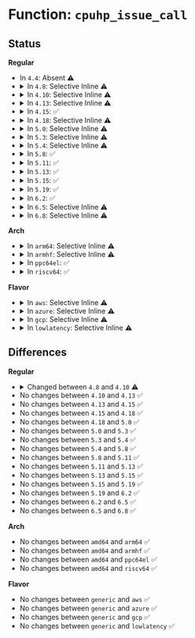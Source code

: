 # Function: <code>cpuhp_issue_call</code>

## Status
<b>Regular</b>
<ul>
<li>
In <code>4.4</code>: Absent ⚠️
</li>
<li>
<details>
<summary>In <code>4.8</code>: Selective Inline ⚠️</summary>

```c
int cpuhp_issue_call(int cpu, enum cpuhp_state state, int (*cb)(unsigned int), bool bringup);
```

**Collision:** Unique Static

**Inline:** Selective

**Transformation:** False

**Instances:**

```
In kernel/cpu.c (ffffffff810840b0)
Location: kernel/cpu.c:1401
Inline: True
Direct callers:
  - kernel/cpu.c:__cpuhp_remove_state
  - kernel/cpu.c:__cpuhp_setup_state
  - kernel/cpu.c:__cpuhp_setup_state
```
**Symbols:**

```
ffffffff810840b0-ffffffff81084144: cpuhp_issue_call (STB_LOCAL)
```
</details>
</li>
<li>
<details>
<summary>In <code>4.10</code>: Selective Inline ⚠️</summary>

```c
int cpuhp_issue_call(int cpu, enum cpuhp_state state, bool bringup, struct hlist_node *node);
```

**Collision:** Unique Static

**Inline:** Selective

**Transformation:** False

**Instances:**

```
In kernel/cpu.c (ffffffff81088f10)
Location: kernel/cpu.c:1368
Inline: True
Direct callers:
  - kernel/cpu.c:__cpuhp_remove_state
  - kernel/cpu.c:__cpuhp_state_remove_instance
  - kernel/cpu.c:__cpuhp_setup_state
  - kernel/cpu.c:__cpuhp_state_add_instance
  - kernel/cpu.c:cpuhp_rollback_install
```
**Symbols:**

```
ffffffff81088f10-ffffffff81088fe8: cpuhp_issue_call (STB_LOCAL)
```
</details>
</li>
<li>
<details>
<summary>In <code>4.13</code>: Selective Inline ⚠️</summary>

```c
int cpuhp_issue_call(int cpu, enum cpuhp_state state, bool bringup, struct hlist_node *node);
```

**Collision:** Unique Static

**Inline:** Selective

**Transformation:** False

**Instances:**

```
In kernel/cpu.c (ffffffff81085f10)
Location: kernel/cpu.c:1292
Inline: True
Direct callers:
  - kernel/cpu.c:__cpuhp_remove_state_cpuslocked
  - kernel/cpu.c:__cpuhp_state_remove_instance
  - kernel/cpu.c:__cpuhp_setup_state_cpuslocked
  - kernel/cpu.c:__cpuhp_state_add_instance_cpuslocked
  - kernel/cpu.c:cpuhp_rollback_install
```
**Symbols:**

```
ffffffff81085f10-ffffffff81085fed: cpuhp_issue_call (STB_LOCAL)
```
</details>
</li>
<li>
<details>
<summary>In <code>4.15</code>: ✅</summary>

```c
int cpuhp_issue_call(int cpu, enum cpuhp_state state, bool bringup, struct hlist_node *node);
```

**Collision:** Unique Static

**Inline:** No

**Transformation:** False

**Instances:**

```
In kernel/cpu.c (ffffffff8108cb60)
Location: kernel/cpu.c:1476
Inline: False
Direct callers:
  - kernel/cpu.c:__cpuhp_remove_state_cpuslocked
  - kernel/cpu.c:__cpuhp_state_remove_instance
  - kernel/cpu.c:__cpuhp_setup_state_cpuslocked
  - kernel/cpu.c:__cpuhp_state_add_instance_cpuslocked
  - kernel/cpu.c:cpuhp_rollback_install
```
**Symbols:**

```
ffffffff8108cb60-ffffffff8108cc74: cpuhp_issue_call (STB_LOCAL)
```
</details>
</li>
<li>
<details>
<summary>In <code>4.18</code>: Selective Inline ⚠️</summary>

```c
int cpuhp_issue_call(int cpu, enum cpuhp_state state, bool bringup, struct hlist_node *node);
```

**Collision:** Unique Static

**Inline:** Selective

**Transformation:** False

**Instances:**

```
In kernel/cpu.c (ffffffff81090510)
Location: kernel/cpu.c:1558
Inline: True
Direct callers:
  - kernel/cpu.c:__cpuhp_remove_state_cpuslocked
  - kernel/cpu.c:__cpuhp_state_remove_instance
  - kernel/cpu.c:__cpuhp_setup_state_cpuslocked
  - kernel/cpu.c:__cpuhp_state_add_instance_cpuslocked
  - kernel/cpu.c:cpuhp_rollback_install
```
**Symbols:**

```
ffffffff81090510-ffffffff81090629: cpuhp_issue_call (STB_LOCAL)
```
</details>
</li>
<li>
<details>
<summary>In <code>5.0</code>: Selective Inline ⚠️</summary>

```c
int cpuhp_issue_call(int cpu, enum cpuhp_state state, bool bringup, struct hlist_node *node);
```

**Collision:** Unique Static

**Inline:** Selective

**Transformation:** False

**Instances:**

```
In kernel/cpu.c (ffffffff810985d0)
Location: kernel/cpu.c:1580
Inline: True
Direct callers:
  - kernel/cpu.c:__cpuhp_remove_state_cpuslocked
  - kernel/cpu.c:__cpuhp_state_remove_instance
  - kernel/cpu.c:__cpuhp_setup_state_cpuslocked
  - kernel/cpu.c:__cpuhp_state_add_instance_cpuslocked
  - kernel/cpu.c:cpuhp_rollback_install
```
**Symbols:**

```
ffffffff810985d0-ffffffff810986e9: cpuhp_issue_call (STB_LOCAL)
```
</details>
</li>
<li>
<details>
<summary>In <code>5.3</code>: Selective Inline ⚠️</summary>

```c
int cpuhp_issue_call(int cpu, enum cpuhp_state state, bool bringup, struct hlist_node *node);
```

**Collision:** Unique Static

**Inline:** Selective

**Transformation:** False

**Instances:**

```
In kernel/cpu.c (ffffffff8109cba0)
Location: kernel/cpu.c:1606
Inline: True
Direct callers:
  - kernel/cpu.c:__cpuhp_remove_state_cpuslocked
  - kernel/cpu.c:__cpuhp_state_remove_instance
  - kernel/cpu.c:__cpuhp_setup_state_cpuslocked
  - kernel/cpu.c:__cpuhp_state_add_instance_cpuslocked
  - kernel/cpu.c:cpuhp_rollback_install
```
**Symbols:**

```
ffffffff8109cba0-ffffffff8109cca9: cpuhp_issue_call (STB_LOCAL)
```
</details>
</li>
<li>
<details>
<summary>In <code>5.4</code>: Selective Inline ⚠️</summary>

```c
int cpuhp_issue_call(int cpu, enum cpuhp_state state, bool bringup, struct hlist_node *node);
```

**Collision:** Unique Static

**Inline:** Selective

**Transformation:** False

**Instances:**

```
In kernel/cpu.c (ffffffff810a30f0)
Location: kernel/cpu.c:1621
Inline: True
Direct callers:
  - kernel/cpu.c:__cpuhp_remove_state_cpuslocked
  - kernel/cpu.c:__cpuhp_state_remove_instance
  - kernel/cpu.c:__cpuhp_setup_state_cpuslocked
  - kernel/cpu.c:__cpuhp_state_add_instance_cpuslocked
  - kernel/cpu.c:cpuhp_rollback_install
```
**Symbols:**

```
ffffffff810a30f0-ffffffff810a31f9: cpuhp_issue_call (STB_LOCAL)
```
</details>
</li>
<li>
<details>
<summary>In <code>5.8</code>: ✅</summary>

```c
int cpuhp_issue_call(int cpu, enum cpuhp_state state, bool bringup, struct hlist_node *node);
```

**Collision:** Unique Static

**Inline:** No

**Transformation:** False

**Instances:**

```
In kernel/cpu.c (ffffffff810aa1c0)
Location: kernel/cpu.c:1752
Inline: False
Direct callers:
  - kernel/cpu.c:__cpuhp_remove_state_cpuslocked
  - kernel/cpu.c:__cpuhp_state_remove_instance
  - kernel/cpu.c:__cpuhp_setup_state_cpuslocked
  - kernel/cpu.c:__cpuhp_state_add_instance_cpuslocked
  - kernel/cpu.c:cpuhp_rollback_install
```
**Symbols:**

```
ffffffff810aa1c0-ffffffff810aa231: cpuhp_issue_call (STB_LOCAL)
```
</details>
</li>
<li>
<details>
<summary>In <code>5.11</code>: ✅</summary>

```c
int cpuhp_issue_call(int cpu, enum cpuhp_state state, bool bringup, struct hlist_node *node);
```

**Collision:** Unique Static

**Inline:** No

**Transformation:** False

**Instances:**

```
In kernel/cpu.c (ffffffff810a5a50)
Location: kernel/cpu.c:1763
Inline: False
Direct callers:
  - kernel/cpu.c:__cpuhp_remove_state_cpuslocked
  - kernel/cpu.c:__cpuhp_state_remove_instance
  - kernel/cpu.c:__cpuhp_setup_state_cpuslocked
  - kernel/cpu.c:__cpuhp_state_add_instance_cpuslocked
  - kernel/cpu.c:cpuhp_rollback_install
```
**Symbols:**

```
ffffffff810a5a50-ffffffff810a5ac1: cpuhp_issue_call (STB_LOCAL)
```
</details>
</li>
<li>
<details>
<summary>In <code>5.13</code>: ✅</summary>

```c
int cpuhp_issue_call(int cpu, enum cpuhp_state state, bool bringup, struct hlist_node *node);
```

**Collision:** Unique Static

**Inline:** No

**Transformation:** False

**Instances:**

```
In kernel/cpu.c (ffffffff810a6770)
Location: kernel/cpu.c:1867
Inline: False
Direct callers:
  - kernel/cpu.c:__cpuhp_remove_state_cpuslocked
  - kernel/cpu.c:__cpuhp_state_remove_instance
  - kernel/cpu.c:__cpuhp_setup_state_cpuslocked
  - kernel/cpu.c:__cpuhp_state_add_instance_cpuslocked
  - kernel/cpu.c:cpuhp_rollback_install
```
**Symbols:**

```
ffffffff810a6770-ffffffff810a690c: cpuhp_issue_call (STB_LOCAL)
```
</details>
</li>
<li>
<details>
<summary>In <code>5.15</code>: ✅</summary>

```c
int cpuhp_issue_call(int cpu, enum cpuhp_state state, bool bringup, struct hlist_node *node);
```

**Collision:** Unique Static

**Inline:** No

**Transformation:** False

**Instances:**

```
In kernel/cpu.c (ffffffff810b8080)
Location: kernel/cpu.c:1897
Inline: False
Direct callers:
  - kernel/cpu.c:__cpuhp_remove_state_cpuslocked
  - kernel/cpu.c:__cpuhp_state_remove_instance
  - kernel/cpu.c:__cpuhp_setup_state_cpuslocked
  - kernel/cpu.c:__cpuhp_state_add_instance_cpuslocked
  - kernel/cpu.c:cpuhp_rollback_install
```
**Symbols:**

```
ffffffff810b8080-ffffffff810b81e7: cpuhp_issue_call (STB_LOCAL)
```
</details>
</li>
<li>
<details>
<summary>In <code>5.19</code>: ✅</summary>

```c
int cpuhp_issue_call(int cpu, enum cpuhp_state state, bool bringup, struct hlist_node *node);
```

**Collision:** Unique Static

**Inline:** No

**Transformation:** False

**Instances:**

```
In kernel/cpu.c (ffffffff810ce8b0)
Location: kernel/cpu.c:1919
Inline: False
Direct callers:
  - kernel/cpu.c:__cpuhp_remove_state_cpuslocked
  - kernel/cpu.c:__cpuhp_state_remove_instance
  - kernel/cpu.c:__cpuhp_setup_state_cpuslocked
  - kernel/cpu.c:__cpuhp_state_add_instance_cpuslocked
  - kernel/cpu.c:cpuhp_rollback_install
```
**Symbols:**

```
ffffffff810ce8b0-ffffffff810cea24: cpuhp_issue_call (STB_LOCAL)
```
</details>
</li>
<li>
<details>
<summary>In <code>6.2</code>: ✅</summary>

```c
int cpuhp_issue_call(int cpu, enum cpuhp_state state, bool bringup, struct hlist_node *node);
```

**Collision:** Unique Static

**Inline:** No

**Transformation:** False

**Instances:**

```
In kernel/cpu.c (ffffffff810ecc60)
Location: kernel/cpu.c:1943
Inline: False
Direct callers:
  - kernel/cpu.c:__cpuhp_remove_state_cpuslocked
  - kernel/cpu.c:__cpuhp_state_remove_instance
  - kernel/cpu.c:__cpuhp_setup_state_cpuslocked
  - kernel/cpu.c:__cpuhp_state_add_instance_cpuslocked
  - kernel/cpu.c:cpuhp_rollback_install
```
**Symbols:**

```
ffffffff810ecc60-ffffffff810ecdd4: cpuhp_issue_call (STB_LOCAL)
```
</details>
</li>
<li>
<details>
<summary>In <code>6.5</code>: Selective Inline ⚠️</summary>

```c
int cpuhp_issue_call(int cpu, enum cpuhp_state state, bool bringup, struct hlist_node *node);
```

**Collision:** Unique Static

**Inline:** Selective

**Transformation:** False

**Instances:**

```
In kernel/cpu.c (ffffffff810f8790)
Location: kernel/cpu.c:2328
Inline: True
Direct callers:
  - kernel/cpu.c:__cpuhp_remove_state_cpuslocked
  - kernel/cpu.c:__cpuhp_state_remove_instance
  - kernel/cpu.c:__cpuhp_setup_state_cpuslocked
  - kernel/cpu.c:__cpuhp_state_add_instance_cpuslocked
  - kernel/cpu.c:cpuhp_rollback_install
```
**Symbols:**

```
ffffffff810f8790-ffffffff810f88f9: cpuhp_issue_call (STB_LOCAL)
```
</details>
</li>
<li>
<details>
<summary>In <code>6.8</code>: Selective Inline ⚠️</summary>

```c
int cpuhp_issue_call(int cpu, enum cpuhp_state state, bool bringup, struct hlist_node *node);
```

**Collision:** Unique Static

**Inline:** Selective

**Transformation:** False

**Instances:**

```
In kernel/cpu.c (ffffffff81101ba0)
Location: kernel/cpu.c:2374
Inline: True
Direct callers:
  - kernel/cpu.c:__cpuhp_remove_state_cpuslocked
  - kernel/cpu.c:__cpuhp_state_remove_instance
  - kernel/cpu.c:__cpuhp_setup_state_cpuslocked
  - kernel/cpu.c:__cpuhp_state_add_instance_cpuslocked
  - kernel/cpu.c:cpuhp_rollback_install
```
**Symbols:**

```
ffffffff81101ba0-ffffffff81101d09: cpuhp_issue_call (STB_LOCAL)
```
</details>
</li>
</ul>
<b>Arch</b>
<ul>
<li>
<details>
<summary>In <code>arm64</code>: Selective Inline ⚠️</summary>

```c
int cpuhp_issue_call(int cpu, enum cpuhp_state state, bool bringup, struct hlist_node *node);
```

**Collision:** Unique Static

**Inline:** Selective

**Transformation:** False

**Instances:**

```
In kernel/cpu.c (ffff8000100f8730)
Location: kernel/cpu.c:1621
Inline: True
Direct callers:
  - kernel/cpu.c:__cpuhp_remove_state_cpuslocked
  - kernel/cpu.c:__cpuhp_state_remove_instance
  - kernel/cpu.c:__cpuhp_setup_state_cpuslocked
  - kernel/cpu.c:__cpuhp_state_add_instance_cpuslocked
  - kernel/cpu.c:cpuhp_rollback_install
```
**Symbols:**

```
ffff8000100f8730-ffff8000100f88a4: cpuhp_issue_call (STB_LOCAL)
```
</details>
</li>
<li>
<details>
<summary>In <code>armhf</code>: Selective Inline ⚠️</summary>

```c
int cpuhp_issue_call(int cpu, enum cpuhp_state state, bool bringup, struct hlist_node *node);
```

**Collision:** Unique Static

**Inline:** Selective

**Transformation:** False

**Instances:**

```
In kernel/cpu.c (c0356a10)
Location: kernel/cpu.c:1621
Inline: True
Direct callers:
  - kernel/cpu.c:__cpuhp_remove_state_cpuslocked
  - kernel/cpu.c:__cpuhp_state_remove_instance
  - kernel/cpu.c:__cpuhp_setup_state_cpuslocked
  - kernel/cpu.c:__cpuhp_state_add_instance_cpuslocked
  - kernel/cpu.c:cpuhp_rollback_install
```
**Symbols:**

```
c0356a10-c0356b50: cpuhp_issue_call (STB_LOCAL)
```
</details>
</li>
<li>
<details>
<summary>In <code>ppc64el</code>: ✅</summary>

```c
int cpuhp_issue_call(int cpu, enum cpuhp_state state, bool bringup, struct hlist_node *node);
```

**Collision:** Unique Static

**Inline:** No

**Transformation:** False

**Instances:**

```
In kernel/cpu.c (c00000000013f0d0)
Location: kernel/cpu.c:1621
Inline: False
Direct callers:
  - kernel/cpu.c:__cpuhp_remove_state_cpuslocked
  - kernel/cpu.c:__cpuhp_state_remove_instance
  - kernel/cpu.c:__cpuhp_setup_state_cpuslocked
  - kernel/cpu.c:__cpuhp_state_add_instance_cpuslocked
  - kernel/cpu.c:cpuhp_rollback_install
```
**Symbols:**

```
c00000000013f0d0-c00000000013f2b0: cpuhp_issue_call (STB_LOCAL)
```
</details>
</li>
<li>
<details>
<summary>In <code>riscv64</code>: ✅</summary>

```c
int cpuhp_issue_call(int cpu, enum cpuhp_state state, bool bringup, struct hlist_node *node);
```

**Collision:** Unique Static

**Inline:** No

**Transformation:** False

**Instances:**

```
In kernel/cpu.c (ffffffe0000c35b8)
Location: kernel/cpu.c:1621
Inline: False
Direct callers:
  - kernel/cpu.c:__cpuhp_remove_state_cpuslocked
  - kernel/cpu.c:__cpuhp_state_remove_instance
  - kernel/cpu.c:__cpuhp_setup_state_cpuslocked
  - kernel/cpu.c:__cpuhp_state_add_instance_cpuslocked
  - kernel/cpu.c:cpuhp_rollback_install
```
**Symbols:**

```
ffffffe0000c35b8-ffffffe0000c36da: cpuhp_issue_call (STB_LOCAL)
```
</details>
</li>
</ul>
<b>Flavor</b>
<ul>
<li>
<details>
<summary>In <code>aws</code>: Selective Inline ⚠️</summary>

```c
int cpuhp_issue_call(int cpu, enum cpuhp_state state, bool bringup, struct hlist_node *node);
```

**Collision:** Unique Static

**Inline:** Selective

**Transformation:** False

**Instances:**

```
In kernel/cpu.c (ffffffff8109ca10)
Location: kernel/cpu.c:1621
Inline: True
Direct callers:
  - kernel/cpu.c:__cpuhp_remove_state_cpuslocked
  - kernel/cpu.c:__cpuhp_state_remove_instance
  - kernel/cpu.c:__cpuhp_setup_state_cpuslocked
  - kernel/cpu.c:__cpuhp_state_add_instance_cpuslocked
  - kernel/cpu.c:cpuhp_rollback_install
```
**Symbols:**

```
ffffffff8109ca10-ffffffff8109cb19: cpuhp_issue_call (STB_LOCAL)
```
</details>
</li>
<li>
<details>
<summary>In <code>azure</code>: Selective Inline ⚠️</summary>

```c
int cpuhp_issue_call(int cpu, enum cpuhp_state state, bool bringup, struct hlist_node *node);
```

**Collision:** Unique Static

**Inline:** Selective

**Transformation:** False

**Instances:**

```
In kernel/cpu.c (ffffffff8108b440)
Location: kernel/cpu.c:1621
Inline: True
Direct callers:
  - kernel/cpu.c:__cpuhp_remove_state_cpuslocked
  - kernel/cpu.c:__cpuhp_state_remove_instance
  - kernel/cpu.c:__cpuhp_setup_state_cpuslocked
  - kernel/cpu.c:__cpuhp_state_add_instance_cpuslocked
  - kernel/cpu.c:cpuhp_rollback_install
```
**Symbols:**

```
ffffffff8108b440-ffffffff8108b549: cpuhp_issue_call (STB_LOCAL)
```
</details>
</li>
<li>
<details>
<summary>In <code>gcp</code>: Selective Inline ⚠️</summary>

```c
int cpuhp_issue_call(int cpu, enum cpuhp_state state, bool bringup, struct hlist_node *node);
```

**Collision:** Unique Static

**Inline:** Selective

**Transformation:** False

**Instances:**

```
In kernel/cpu.c (ffffffff8109c9c0)
Location: kernel/cpu.c:1621
Inline: True
Direct callers:
  - kernel/cpu.c:__cpuhp_remove_state_cpuslocked
  - kernel/cpu.c:__cpuhp_state_remove_instance
  - kernel/cpu.c:__cpuhp_setup_state_cpuslocked
  - kernel/cpu.c:__cpuhp_state_add_instance_cpuslocked
  - kernel/cpu.c:cpuhp_rollback_install
```
**Symbols:**

```
ffffffff8109c9c0-ffffffff8109cac9: cpuhp_issue_call (STB_LOCAL)
```
</details>
</li>
<li>
<details>
<summary>In <code>lowlatency</code>: Selective Inline ⚠️</summary>

```c
int cpuhp_issue_call(int cpu, enum cpuhp_state state, bool bringup, struct hlist_node *node);
```

**Collision:** Unique Static

**Inline:** Selective

**Transformation:** False

**Instances:**

```
In kernel/cpu.c (ffffffff810a4750)
Location: kernel/cpu.c:1621
Inline: True
Direct callers:
  - kernel/cpu.c:__cpuhp_remove_state_cpuslocked
  - kernel/cpu.c:__cpuhp_state_remove_instance
  - kernel/cpu.c:__cpuhp_setup_state_cpuslocked
  - kernel/cpu.c:__cpuhp_state_add_instance_cpuslocked
  - kernel/cpu.c:cpuhp_rollback_install
```
**Symbols:**

```
ffffffff810a4750-ffffffff810a4859: cpuhp_issue_call (STB_LOCAL)
```
</details>
</li>
</ul>

## Differences
<b>Regular</b>
<ul>
<li>
<details>
<summary>Changed between <code>4.8</code> and <code>4.10</code> ⚠️</summary>
<ul>
<li>
<b>Param added. </b>
<code>struct hlist_node *node</code>
</li>
<li>
<b>Param removed. </b>
<code>int (*cb)(unsigned int)</code>
</li>
<li>
<b>Param reordered. </b>
<code>cpu, state, cb, bringup</code> ➡️ <code>cpu, state, bringup, node</code>
</li>
</ul>
</details>
</li>
<li>
No changes between <code>4.10</code> and <code>4.13</code> ✅
</li>
<li>
No changes between <code>4.13</code> and <code>4.15</code> ✅
</li>
<li>
No changes between <code>4.15</code> and <code>4.18</code> ✅
</li>
<li>
No changes between <code>4.18</code> and <code>5.0</code> ✅
</li>
<li>
No changes between <code>5.0</code> and <code>5.3</code> ✅
</li>
<li>
No changes between <code>5.3</code> and <code>5.4</code> ✅
</li>
<li>
No changes between <code>5.4</code> and <code>5.8</code> ✅
</li>
<li>
No changes between <code>5.8</code> and <code>5.11</code> ✅
</li>
<li>
No changes between <code>5.11</code> and <code>5.13</code> ✅
</li>
<li>
No changes between <code>5.13</code> and <code>5.15</code> ✅
</li>
<li>
No changes between <code>5.15</code> and <code>5.19</code> ✅
</li>
<li>
No changes between <code>5.19</code> and <code>6.2</code> ✅
</li>
<li>
No changes between <code>6.2</code> and <code>6.5</code> ✅
</li>
<li>
No changes between <code>6.5</code> and <code>6.8</code> ✅
</li>
</ul>
<b>Arch</b>
<ul>
<li>
No changes between <code>amd64</code> and <code>arm64</code> ✅
</li>
<li>
No changes between <code>amd64</code> and <code>armhf</code> ✅
</li>
<li>
No changes between <code>amd64</code> and <code>ppc64el</code> ✅
</li>
<li>
No changes between <code>amd64</code> and <code>riscv64</code> ✅
</li>
</ul>
<b>Flavor</b>
<ul>
<li>
No changes between <code>generic</code> and <code>aws</code> ✅
</li>
<li>
No changes between <code>generic</code> and <code>azure</code> ✅
</li>
<li>
No changes between <code>generic</code> and <code>gcp</code> ✅
</li>
<li>
No changes between <code>generic</code> and <code>lowlatency</code> ✅
</li>
</ul>
